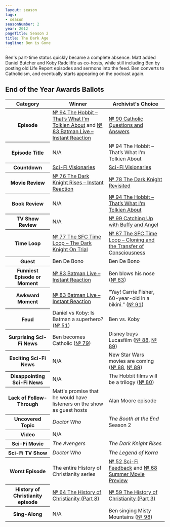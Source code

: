 ```yaml
---
layout: season
tags:
- season
seasonNumber: 2
year: 2012
pageTitle: Season 2
title: The Dark Age
tagline: Ben is Gone
---
```

<div class="columns">
<div class="column is-half">
Ben's part-time status quickly became a complete absence. Matt added Daniel Butcher and Koby Radcliffe as co-hosts, while still including Ben by posting old Life Report episodes and sermons into the feed. Ben converts to Catholicism, and eventually starts appearing on the podcast again.
</div>
</div>

<h2>End of the Year Awards Ballots</h2>
<table class="table is-striped">
    <thead>
        <tr>
            <th>Category</th>
            <th>Winner</th>
            <th>Archivist's Choice</th>
        </tr>
    </thead>
    <tbody>
        <tr>
            <th>Episode</th>
            <td><a href="/episodes/0094-the-hobbit-thats-what-im-tolkien-about/">№ 94 The Hobbit – That’s What I’m Tolkien About</a> and <a href="/episodes/0083-batman-live-instant-reaction/">№ 83 Batman Live – Instant Reaction</a></td>
            <td><a href="/episodes/0090-catholic-questions-and-answers/">№ 90 Catholic Questions and Answers</a></td>
        </tr>
        <tr>
            <th>Episode Title</th>
            <td>N/A</td>
            <td>№ 94 The Hobbit – That’s What I’m Tolkien About</td>
        </tr>
        <tr>
            <th>Countdown</th>
            <td><a href="/episodes/0080-top-5-sci-fi-visionaries/">Sci-Fi Visionaries</a></td>
            <td><a href="/episodes/0080-top-5-sci-fi-visionaries/">Sci-Fi Visionaries</a></td>
        </tr>
        <tr>
            <th>Movie Review</th>
            <td><a href="/episodes/0076-the-dark-knight-rises-instant-reaction/">№ 76 The Dark Knight Rises – Instant Reaction</a></td>
            <td><a href="/episodes/0078-the-dark-knight-revisited/">№ 78 The Dark Knight Revisited</a></td>
        </tr>
        <tr>
            <th>Book Review</th>
            <td>N/A</td>
            <td><a href="/episodes/0094-the-hobbit-thats-what-im-tolkien-about/">№ 94 The Hobbit – That’s What I’m Tolkien About</a></td>
        </tr>
        <tr>
            <th>TV Show Review</th>
            <td>N/A</td>
            <td><a href="/episodes/0099-catching-up-with-buffy-and-angel/">№ 99 Catching Up with Buffy and Angel</a></td>
        </tr>
        <tr>
            <th>Time Loop</th>
            <td><a href="/episodes/0077-the-sfc-time-loop-the-dark-knight-on-trial/">№ 77 The SFC Time Loop – The Dark Knight On Trial</a></td>
            <td><a href="/episodes/0087-the-sfc-time-loop-cloning-and-the-transfer-of-consciousness/">№ 87 The SFC Time Loop – Cloning and the Transfer of Consciousness</a></td>
        </tr>
        <tr>
            <th>Guest</th>
            <td>Ben De Bono</td>
            <td>Ben De Bono</td>
        </tr>
        <tr>
            <th>Funniest Episode or Moment</th>
            <td><a href="/episodes/0083-batman-live-instant-reaction/">№ 83 Batman Live – Instant Reaction</a></td>
            <td>Ben blows his nose (<a href="/episodes/0063-the-history-of-christianity-part-7/">№ 63</a>)</td>
        </tr>
        <tr>
            <th>Awkward Moment</th>
            <td><a href="/episodes/0083-batman-live-instant-reaction/">№ 83 Batman Live – Instant Reaction</a></td>
            <td><q class="koby inline">Yay! Carrie Fisher, 60-year-old in a bikini.</q> (<a href="/episodes/0091-calling-all-podcasters-and-other-announcements/">№ 91</a>)</td>
        </tr>
        <tr>
            <th>Feud</th>
            <td>Daniel vs Koby: Is Batman a superhero? (<a href="/episodes/0051-superhero-talk/">№ 51</a>)</td>
            <td>Ben vs. Koby</td>
        </tr>
        <tr>
            <th>Surprising Sci-Fi News</th>
            <td>Ben becomes Catholic (<a href="">№ 79</a>)</td>
            <td>Disney buys Lucasfilm (<a href="/episodes/0088-darth-mickey-disney-buys-lucasfilm/">№ 88</a>, <a href="/episodes/0089-darth-mickey-disney-buys-lucasfilm/">№ 89</a>)</td>
        </tr>
        <tr>
            <th>Exciting Sci-Fi News</th>
            <td>N/A</td>
            <td>New Star Wars movies are coming (<a href="/episodes/0088-darth-mickey-disney-buys-lucasfilm/">№ 88</a>, <a href="/episodes/0089-darth-mickey-disney-buys-lucasfilm/">№ 89</a>)</td>
        </tr>
        <tr>
            <th>Disappointing Sci-Fi News</th>
            <td>N/A</td>
            <td>The Hobbit films will be a trilogy (<a href="/episodes/0080-top-5-sci-fi-visionaries/">№ 80</a>)</td>
        </tr>
        <tr>
            <th>Lack of Follow-Through</th>
            <td>Matt's promise that he would have listeners on the show as guest hosts</td>
            <td>Alan Moore episode</td>
        </tr>
        <tr>
            <th>Uncovered Topic</th>
            <td><i class="work-title">Doctor Who</i></td>
            <td><i class="work-title">The Booth at the End</i> Season 2</td>
        </tr>
        <tr>
            <th>Video</th>
            <td>N/A</td>
            <td></td>
        </tr>
        <tr>
            <th>Sci-Fi Movie</th>
            <td><i class="work-title">The Avengers</i></td>
            <td><i class="work-title">The Dark Knight Rises</i></td>
        </tr>
        <tr>
            <th>Sci-Fi TV Show</th>
            <td><i class="work-title">Doctor Who</i></td>
            <td><i class="work-title">The Legend of Korra</i></td>
        </tr>
        <tr>
            <th>Worst Episode</th>
            <td>The entire History of Christianity series</td>
            <td><a href="/episodes/0052-sci-fi-feedback/">№ 52 Sci-Fi Feedback</a> and <a href="/episodes/0068-summer-movie-preview/">№ 68 Summer Movie Preview</a></td>
        </tr>
        <!-- special for this year -->
        <tr>
            <th>History of Christianity episode</th>
            <td><a href="/episodes/0064-the-history-of-christianity-part-8/">№ 64 The History of Christianity (Part 8)</a></td>
            <td><a href="/episodes/0059-the-history-of-christianity-part-3/">№ 59 The History of Christianity (Part 3)</a></td>
        </tr>
        <tr>
            <th>Sing-Along</th>
            <td>N/A</td>
            <td>Ben singing Misty Mountains (<a href="/episodes/0098-tolkien-about-the-hobbit-movie/">№ 98</a>)</td>
        </tr>
    </tbody>
</table>